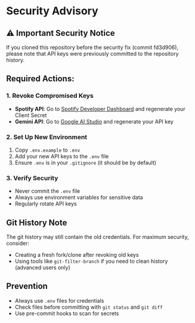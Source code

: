 # Security Advisory

## ⚠️ Important Security Notice

If you cloned this repository before the security fix (commit fd3d906), please note that API keys were previously committed to the repository history.

## Required Actions:

### 1. Revoke Compromised Keys
- **Spotify API**: Go to [Spotify Developer Dashboard](https://developer.spotify.com/) and regenerate your Client Secret
- **Gemini API**: Go to [Google AI Studio](https://ai.google.dev/) and regenerate your API key

### 2. Set Up New Environment
1. Copy `.env.example` to `.env`
2. Add your new API keys to the `.env` file
3. Ensure `.env` is in your `.gitignore` (it should be by default)

### 3. Verify Security
- Never commit the `.env` file
- Always use environment variables for sensitive data
- Regularly rotate API keys

## Git History Note
The git history may still contain the old credentials. For maximum security, consider:
- Creating a fresh fork/clone after revoking old keys
- Using tools like `git-filter-branch` if you need to clean history (advanced users only)

## Prevention
- Always use `.env` files for credentials
- Check files before committing with `git status` and `git diff`
- Use pre-commit hooks to scan for secrets